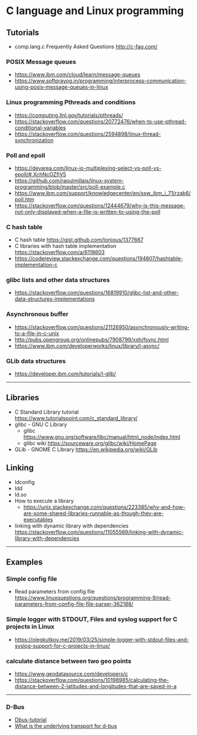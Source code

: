 
# C language and Linux programming

## Tutorials
* comp.lang.c Frequently Asked Questions    http://c-faq.com/


### POSIX Message queues
* <https://www.ibm.com/cloud/learn/message-queues>
* <https://www.softprayog.in/programming/interprocess-communication-using-posix-message-queues-in-linux>

### Linux programming Pthreads and conditions
* <https://computing.llnl.gov/tutorials/pthreads/>
* <https://stackoverflow.com/questions/20772476/when-to-use-pthread-conditional-variables>
* <https://stackoverflow.com/questions/2594898/linux-thread-synchronization>

### Poll and epoll
* <https://devarea.com/linux-io-multiplexing-select-vs-poll-vs-epoll/#.XchNcOZfiV5>
* <https://github.com/raoulmillais/linux-system-programming/blob/master/src/poll-example.c>
* <https://www.ibm.com/support/knowledgecenter/en/ssw_ibm_i_71/rzab6/poll.htm>
* <https://stackoverflow.com/questions/12444679/why-is-this-message-not-only-displayed-when-a-file-is-written-to-using-the-poll>

### C hash table
* C hash table https://gist.github.com/tonious/1377667
* C libraries with hash table implementation https://stackoverflow.com/a/6118603
* https://codereview.stackexchange.com/questions/194807/hashtable-implementation-c

### glibc lists and other data structures
* <https://stackoverflow.com/questions/16819910/glibc-list-and-other-data-structures-implementations>

### Asynchronous buffer
* https://stackoverflow.com/questions/21126950/asynchronously-writing-to-a-file-in-c-unix
* http://pubs.opengroup.org/onlinepubs/7908799/xsh/fsync.html
* https://www.ibm.com/developerworks/linux/library/l-async/

### GLib data structures
* <https://developer.ibm.com/tutorials/l-glib/>

---------------------------------------------------------------------------
## Libraries
* C Standard Library tutorial   <https://www.tutorialspoint.com/c_standard_library/>
* glibc - GNU C Library
	* glibc <https://www.gnu.org/software/libc/manual/html_node/index.html>
	* glibc wiki   <https://sourceware.org/glibc/wiki/HomePage>
* GLib - GNOME C Library        <https://en.wikipedia.org/wiki/GLib>

## Linking
* ldconfig
* ldd
* ld.so
* How to execute a library
    * <https://unix.stackexchange.com/questions/223385/why-and-how-are-some-shared-libraries-runnable-as-though-they-are-executables>
* linking with dynamic library with dependencies    https://stackoverflow.com/questions/11055569/linking-with-dynamic-library-with-dependencies

-----------------------------------------------------
## Examples
### Simple config file
* Read parameters from config file  https://www.linuxquestions.org/questions/programming-9/read-parameters-from-config-file-file-parser-362188/
### Simple logger with STDOUT, Files and syslog support for C projects in Linux
* <https://olegkutkov.me/2019/03/25/simple-logger-with-stdout-files-and-syslog-support-for-c-projects-in-linux/>

### calculate distance between two geo points
* https://www.geodatasource.com/developers/c
* https://stackoverflow.com/questions/10198985/calculating-the-distance-between-2-latitudes-and-longitudes-that-are-saved-in-a

-------------------------------------------------------
### D-Bus
* [Dbus-tutorial](https://dbus.freedesktop.org/doc/dbus-tutorial.html)
* [What is the underlying transport for d-bus](https://stackoverflow.com/questions/572283/what-is-the-underlying-transport-for-d-bus)


